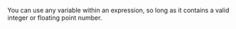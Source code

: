 You can use any variable within an expression, so long as it contains a valid integer or floating point number.
